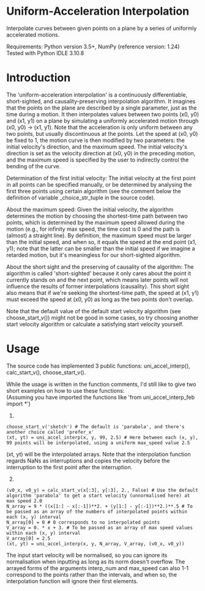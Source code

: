 # Uniform-Acceleration Interpolation
Interpolate curves between given points on a plane by a series of uniformly accelerated motions.

Requirements: Python version 3.5+, NumPy (reference version: 1.24)  
Tested with Python IDLE 3.10.8

# Introduction
The 'uniform-acceleration interpolation' is a continuously differentiable, short-sighted, and causality-preserving interpolation algorithm. It imagines that the points on the plane are described by a single parameter, just as the time during a motion. It then interpolates values between two points (x0, y0) and (x1, y1) on a plane by simulating a uniformly accelerated motion through (x0, y0) -> (x1, y1). Note that the acceleration is only uniform between any two points, but usually discontinuous at the points.
Let the speed at (x0, y0) be fixed to 1, the motion curve is then modified by two parameters: the initial velocity's direction, and the maximum speed. The initial velocity's direction is set as the velocity direction at (x0, y0) in the preceding motion, and the maximum speed is specified by the user to indirectly control the bending of the curve.

Determination of the first initial velocity: The initial velocity at the first point in all points can be specified manually, or be determined by analysing the first three points using certain algorithm (see the comment below the definition of variable \_choice_str_tuple in the source code).

About the maximum speed: Given the initial velocity, the algorithm determines the motion by choosing the shortest-time path between two points, which is determined by the maximum speed allowed during the motion (e.g., for infinity max speed, the time cost is 0 and the path is (almost) a straight line). By definition, the maximum speed must be larger than the initial speed, and when so, it equals the speed at the end point (x1, y1); note that the latter can be smaller than the initial speed if we imagine a retarded motion, but it's meaningless for our short-sighted algorithm.

About the short sight and the preserving of causality of the algorithm: The algorithm is called 'short-sighted' because it only cares about the point it currently stands on and the next point, which means later points will not influence the results of former interpolations (causality). This short sight also means that if we're seeking the shortest-time path, the speed at (x1, y1) must exceed the speed at (x0, y0) as long as the two points don't overlap.

Note that the default value of the default start velocity algorithm (see choose_start_v()) might not be good in some cases, so try choosing another start velocity algorithm or calculate a satisfying start velocity yourself.

# Usage
The source code has implemented 3 public functions: uni_accel_interp(), calc_start_v(), choose_start_v().

While the usage is written in the function comments, I'd still like to give two short examples on how to use these functions:  
(Assuming you have imported the functions like 'from uni_accel_interp_feb import *')

1.

    choose_start_v('sketch') # The default is 'parabola', and there's another choice called 'prefer_x'  
    (xt, yt) = uni_accel_interp(x, y, 99, 2.5) # Here between each (x, y), 99 points will be interpolated, using a uniform max_speed value 2.5

(xt, yt) will be the interpolated arrays. Note that the interpolation function regards NaNs as interruptions and copies the velocity before the interruption to the first point after the interruption.

2.

    (v0_x, v0_y) = calc_start_v(x[:3], y[:3], 2., False) # Use the default algorithm 'parabola' to get a start velocity (unnormalised here) at max speed 2.0  
    N_array = 9 * ((x[1:] - x[:-1])**2. + (y[1:] - y[:-1])**2.)**.5 # To be passed as an array of the numbers of interpolated points within each (x, y) interval
    N_array[0] = 0 # 0 corresponds to no interpolated points
    V_array = 0. * x + 3. # To be passed as an array of max speed values within each (x, y) interval
    V_array[0] = 2.5
    (xt, yt) = uni_accel_interp(x, y, N_array, V_array, (v0_x, v0_y))

The input start velocity will be normalised, so you can ignore its normalisation when inputting as long as its norm doesn't overflow. The arrayed forms of the arguments interp_num and max_speed can also 1-1 correspond to the points rather than the intervals, and when so, the interpolation function will ignore their first elements.
